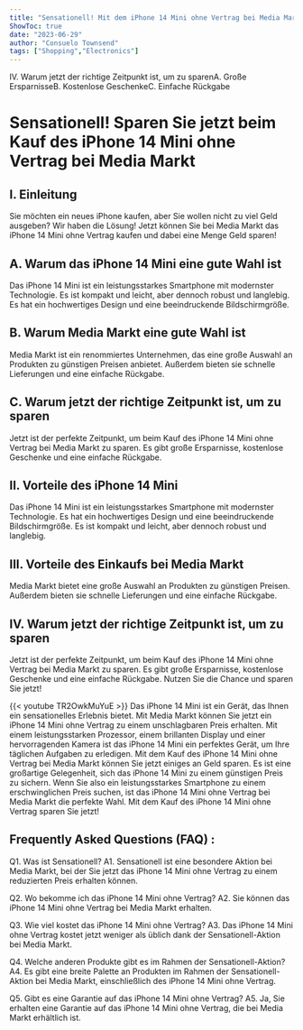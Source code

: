 ```yaml
---
title: "Sensationell! Mit dem iPhone 14 Mini ohne Vertrag bei Media Markt sparen Sie jetzt!"
ShowToc: true 
date: "2023-06-29"
author: "Consuelo Townsend" 
tags: ["Shopping","Electronics"]
---
```

IV. Warum jetzt der richtige Zeitpunkt ist, um zu sparenA. Große ErsparnisseB. Kostenlose GeschenkeC. Einfache Rückgabe

# Sensationell! Sparen Sie jetzt beim Kauf des iPhone 14 Mini ohne Vertrag bei Media Markt

## I. Einleitung
Sie möchten ein neues iPhone kaufen, aber Sie wollen nicht zu viel Geld ausgeben? Wir haben die Lösung! Jetzt können Sie bei Media Markt das iPhone 14 Mini ohne Vertrag kaufen und dabei eine Menge Geld sparen!

## A. Warum das iPhone 14 Mini eine gute Wahl ist
Das iPhone 14 Mini ist ein leistungsstarkes Smartphone mit modernster Technologie. Es ist kompakt und leicht, aber dennoch robust und langlebig. Es hat ein hochwertiges Design und eine beeindruckende Bildschirmgröße.

## B. Warum Media Markt eine gute Wahl ist
Media Markt ist ein renommiertes Unternehmen, das eine große Auswahl an Produkten zu günstigen Preisen anbietet. Außerdem bieten sie schnelle Lieferungen und eine einfache Rückgabe.

## C. Warum jetzt der richtige Zeitpunkt ist, um zu sparen
Jetzt ist der perfekte Zeitpunkt, um beim Kauf des iPhone 14 Mini ohne Vertrag bei Media Markt zu sparen. Es gibt große Ersparnisse, kostenlose Geschenke und eine einfache Rückgabe.

## II. Vorteile des iPhone 14 Mini
Das iPhone 14 Mini ist ein leistungsstarkes Smartphone mit modernster Technologie. Es hat ein hochwertiges Design und eine beeindruckende Bildschirmgröße. Es ist kompakt und leicht, aber dennoch robust und langlebig.

## III. Vorteile des Einkaufs bei Media Markt
Media Markt bietet eine große Auswahl an Produkten zu günstigen Preisen. Außerdem bieten sie schnelle Lieferungen und eine einfache Rückgabe.

## IV. Warum jetzt der richtige Zeitpunkt ist, um zu sparen
Jetzt ist der perfekte Zeitpunkt, um beim Kauf des iPhone 14 Mini ohne Vertrag bei Media Markt zu sparen. Es gibt große Ersparnisse, kostenlose Geschenke und eine einfache Rückgabe. Nutzen Sie die Chance und sparen Sie jetzt!

{{< youtube TR2OwkMuYuE >}} 
Das iPhone 14 Mini ist ein Gerät, das Ihnen ein sensationelles Erlebnis bietet. Mit Media Markt können Sie jetzt ein iPhone 14 Mini ohne Vertrag zu einem unschlagbaren Preis erhalten. Mit einem leistungsstarken Prozessor, einem brillanten Display und einer hervorragenden Kamera ist das iPhone 14 Mini ein perfektes Gerät, um Ihre täglichen Aufgaben zu erledigen. Mit dem Kauf des iPhone 14 Mini ohne Vertrag bei Media Markt können Sie jetzt einiges an Geld sparen. Es ist eine großartige Gelegenheit, sich das iPhone 14 Mini zu einem günstigen Preis zu sichern. Wenn Sie also ein leistungsstarkes Smartphone zu einem erschwinglichen Preis suchen, ist das iPhone 14 Mini ohne Vertrag bei Media Markt die perfekte Wahl. Mit dem Kauf des iPhone 14 Mini ohne Vertrag sparen Sie jetzt!

## Frequently Asked Questions (FAQ) :
Q1. Was ist Sensationell? 
A1. Sensationell ist eine besondere Aktion bei Media Markt, bei der Sie jetzt das iPhone 14 Mini ohne Vertrag zu einem reduzierten Preis erhalten können.

Q2. Wo bekomme ich das iPhone 14 Mini ohne Vertrag? 
A2. Sie können das iPhone 14 Mini ohne Vertrag bei Media Markt erhalten.

Q3. Wie viel kostet das iPhone 14 Mini ohne Vertrag? 
A3. Das iPhone 14 Mini ohne Vertrag kostet jetzt weniger als üblich dank der Sensationell-Aktion bei Media Markt.

Q4. Welche anderen Produkte gibt es im Rahmen der Sensationell-Aktion? 
A4. Es gibt eine breite Palette an Produkten im Rahmen der Sensationell-Aktion bei Media Markt, einschließlich des iPhone 14 Mini ohne Vertrag.

Q5. Gibt es eine Garantie auf das iPhone 14 Mini ohne Vertrag? 
A5. Ja, Sie erhalten eine Garantie auf das iPhone 14 Mini ohne Vertrag, die bei Media Markt erhältlich ist.


